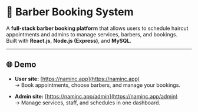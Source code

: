 # 💈 Barber Booking System

A **full-stack barber booking platform** that allows users to schedule haircut appointments and admins to manage services, barbers, and bookings.  
Built with **React.js**, **Node.js (Express)**, and **MySQL**.

---

## 🌐 Demo

- **User site:** [https://naminc.app](https://naminc.app)  
  → Book appointments, choose barbers, and manage your bookings.

- **Admin site:** [https://naminc.app/admin](https://naminc.app/admin)  
  → Manage services, staff, and schedules in one dashboard.